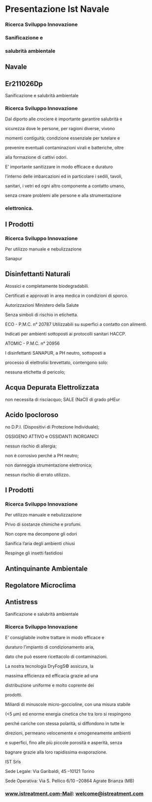 # Presentazione Ist Navale

### Ricerca Sviluppo Innovazione

### Sanificazione e

### salubrità ambientale

## Navale

## Er211026Dp

Sanificazione e salubrità ambientale

### Ricerca Sviluppo Innovazione

Dal diporto alle crociere è importante garantire salubrità e

sicurezza dove le persone, per ragioni diverse, vivono

momenti contiguità; condizione essenziale per tutelare e

prevenire eventuali contaminazioni virali e batteriche, oltre

alla formazione di cattivi odori.

E’ importante sanitizzare in modo efficace e duraturo

l’interno delle imbarcazioni ed in particolare i sedili, tavoli,

sanitari, i vetri ed ogni altro componente a contatto umano,

senza creare problemi alle persone e alla strumentazione

### elettronica.

## I Prodotti

### Ricerca Sviluppo Innovazione

Per utilizzo manuale e nebulizzazione

Sanapur

## Disinfettanti Naturali

Atossici e completamente biodegradabili.

Certificati e approvati in area medica in condizioni di sporco.

Autorizzazioni Ministero della Salute

Senza simboli di rischio in etichetta.

ECO - P.M.C. n° 20787 Utilizzabili su superfici a contatto con alimenti.

Indicati per ambienti sottoposti ai protocolli sanitari HACCP.

ATOMIC - P.M.C. n° 20956

I disinfettanti SANAPUR, a PH neutro, sottoposti a

processo di elettrolisi brevettato, contengono solo:

nessuna etichetta di pericolo;

## Acqua Depurata Elettrolizzata

non necessita di risciacquo; SALE (NaCl) di grado pHEur

## Acido Ipocloroso

no D.P.I. (Dispositivi di Protezione Individuale);

OSSIGENO ATTIVO e OSSIDANTI INORGANICI

nessun rischio di allergia;

non è corrosivo perché a PH neutro;

non danneggia strumentazione elettronica;

nessun rischio di errato utilizzo.

## I Prodotti

### Ricerca Sviluppo Innovazione

Per utilizzo manuale e nebulizzazione

Privo di sostanze chimiche e profumi.

Non copre ma decompone gli odori

Sanifica l’aria degli ambienti chiusi

Respinge gli insetti fastidiosi

## Antinquinante Ambientale

## Regolatore Microclima

## Antistress

Sanificazione e salubrità ambientale

### Ricerca Sviluppo Innovazione

E’ consigliabile inoltre trattare in modo efficace e

duraturo l’impianto di condizionamento aria,

dato che può essere ricettacolo di contaminazioni.

La nostra tecnologia DryFogS© assicura, la

massima efficienza ed efficacia grazie ad una

distribuzione uniforme e molto coprente dei

prodotti.

Miliardi di minuscole micro-goccioline, con una misura stabile

(<5 μm) ed enorme energia cinetica che tra loro si respingono

perché cariche con stessa polarità, si diffondono in tutte le

direzioni, permeano velocemente e omogeneamente ambienti

e superfici, fino alle più piccole porosità e asperità, senza

bagnare grazie alla loro rapidissima evaporazione.

IST Srls

Sede Legale: Via Garibaldi, 45 –10121 Torino

Sede Operativa: Via S. Pellico 6/10 –20864 Agrate Brianza (MB)

### www.istreatment.com-Mail: welcome@istreatment.com
